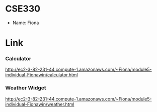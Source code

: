 # CSE330
- Name: Fiona

# Link
### Calculator
http://ec2-3-82-231-44.compute-1.amazonaws.com/~Fiona/module5-individual-Fionawin/calculator.html

### Weather Widget
http://ec2-3-82-231-44.compute-1.amazonaws.com/~Fiona/module5-individual-Fionawin/weather.html
